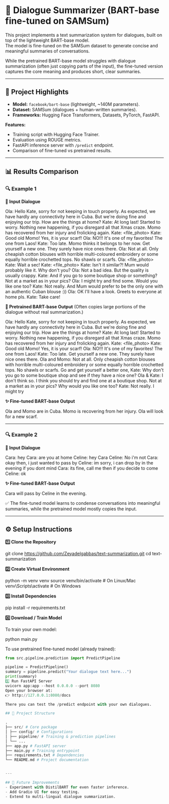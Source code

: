 # 📝 Dialogue Summarizer (BART-base fine-tuned on SAMSum)

This project implements a text summarization system for dialogues, built on top of the lightweight BART-base model.  
The model is fine-tuned on the SAMSum dataset to generate concise and meaningful summaries of conversations.  

While the pretrained BART-base model struggles with dialogue summarization (often just copying parts of the input), the fine-tuned version captures the core meaning and produces short, clear summaries.  

---

## 🚀 Project Highlights
- **Model:** `facebook/bart-base` (lightweight, ~140M parameters).  
- **Dataset:** SAMSum (dialogues + human-written summaries).  
- **Frameworks:** Hugging Face Transformers, Datasets, PyTorch, FastAPI.  

**Features:**
- Training script with Hugging Face Trainer.  
- Evaluation using ROUGE metrics.  
- FastAPI inference server with `/predict` endpoint.  
- Comparison of fine-tuned vs pretrained results.  

---

## 📊 Results Comparison

### 🔍 Example 1  

**📝 Input Dialogue**

Ola: Hello Kate, sorry for not keeping in touch properly. As expected, we have hardly any connectivity here in Cuba. But we're doing fine and enjoying our trip. How are the things at home?
Kate: At long last! Started to worry. Nothing new happening, if you disregard all that Xmas craze. Momo has recovered from her injury and frolicking again.
Kate: <file_photo>
Kate: Good old Momo! Yes, it is your scarf!
Ola: NO!!! It's one of my favorites! The one from Laos!
Kate: Too late. Momo thinks it belongs to her now. Get yourself a new one. They surely have nice ones there.
Ola: Not at all. Only cheapish cotton blouses with horrible multi-coloured embroidery or some equally horrible crochetted tops. No shawls or scarfs.
Ola: <file_photo>
Kate: Wait a sec!
Kate: <file_photo>
Kate: Isn't it similar?! Mum would probably like it. Why don't you?
Ola: Not a bad idea. But the quality is usually crappy.
Kate: And if you go to some boutique shop or something? Not at a market as in your pics?
Ola: I might try and find some. Would you like one too?
Kate: Not really. And Mum would prefer to be the only one with an authentic Cuban blouse :))
Ola: OK I'll have a look. Greets to everyone at home pls.
Kate: Take care!


**🤖 Pretrained BART-base Output**
(Often copies large portions of the dialogue without real summarization.)

Ola: Hello Kate, sorry for not keeping in touch properly. As expected, we have hardly any connectivity here in Cuba. But we're doing fine and enjoying our trip. How are the things at home? Kate: At long last! Started to worry. Nothing new happening, if you disregard all that Xmas craze. Momo has recovered from her injury and frolicking again. Kate: <file_photo> Kate: Good old Momo! Yes, it is your scarf! Ola: NO!!! It's one of my favorites! The one from Laos! Kate: Too late. Get yourself a new one. They surely have nice ones there. Ola and Momo: Not at all. Only cheapish cotton blouses with horrible multi-coloured embroidery or some equally horrible crochetted tops. No shawls or scarfs. Go and get yourself a better one, Kate: Why don't you go to some boutique shop and see if they have a nice one? Ola & Kate: I don't think so. I think you should try and find one at a boutique shop. Not at a market as in your pics? Why would you like one too? Kate: Not really. I might try

**✨ Fine-tuned BART-base Output**

Ola and Momo are in Cuba. Momo is recovering from her injury. Ola will look for a new scarf.

---

### 🔍 Example 2  

**📝 Input Dialogue**

Cara: hey
Cara: are you at home
Celine: hey Cara
Celine: No i'm not
Cara: okay then, i just wanted to pass by
Celine: im sorry, i can drop by in the evening if you dont mind
Cara: its fine, call me then if you decide to come
Celine: ok


**✨ Fine-tuned BART-base Output**

Cara will pass by Celine in the evening.

✅ The fine-tuned model learns to condense conversations into meaningful summaries, while the pretrained model mostly copies the input.  

---

## ⚙️ Setup Instructions  

**1️⃣ Clone the Repository**

git clone https://github.com/Zeyadelgabbas/text-summarization.git
cd text-summarization

**2️⃣ Create Virtual Environment**

python -m venv venv
source venv/bin/activate # On Linux/Mac
venv\Scripts\activate # On Windows

**3️⃣ Install Dependencies**

pip install -r requirements.txt

**4️⃣ Download / Train Model**  

To train your own model:

python main.py

To use pretrained fine-tuned model (already trained):
```python
from src.pipeline.prediction import PredictPipeline

pipeline = PredictPipeline()
summary = pipeline.predict("Your dialogue text here...")
print(summary)
5️⃣ Run FastAPI Server
uvicorn app:app --host 0.0.0.0 --port 8080
Open your browser at:
👉 http://127.0.0.1:8080/docs

There you can test the /predict endpoint with your own dialogues.

## 📂 Project Structure

.
├── src/ # Core package
│ ├── config/ # Configurations
│ ├── pipeline/ # Training & prediction pipelines
│ └── ...
├── app.py # FastAPI server
├── main.py # Training entrypoint
├── requirements.txt # Dependencies
└── README.md # Project documentation


---

## 🔮 Future Improvements
- Experiment with DistilBART for even faster inference.  
- Add Gradio UI for easy testing.  
- Extend to multi-lingual dialogue summarization.  

